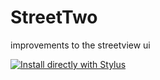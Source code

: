 # StreetTwo
improvements to the streetview ui

[![Install directly with Stylus](https://img.shields.io/badge/Install%20directly%20with-Stylus-00adad.svg)](https://github.com/fiteuwu/StreetTwo/blob/main/style.user.css)
